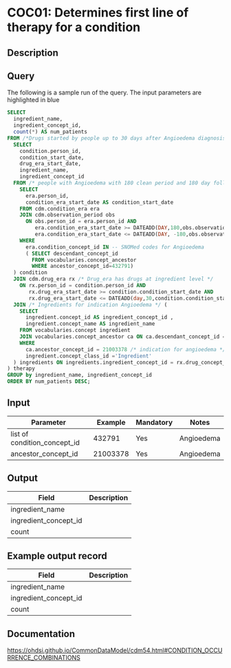 <!---
Group:condition occurrence combinations
Name:COC01 Determines first line of therapy for a condition
Author: Alberto Labarga
CDM Version: 5.4
-->

# COC01: Determines first line of therapy for a condition

## Description


## Query
The following is a sample run of the query. The input parameters are highlighted in  blue  

```sql
SELECT
  ingredient_name,
  ingredient_concept_id,
  count(*) AS num_patients
FROM /*Drugs started by people up to 30 days after Angioedema diagnosis */ (
  SELECT
    condition.person_id,
    condition_start_date,
    drug_era_start_date,
    ingredient_name,
    ingredient_concept_id
  FROM /* people with Angioedema with 180 clean period and 180 day follow-up */ (
    SELECT
      era.person_id,
      condition_era_start_date AS condition_start_date
    FROM cdm.condition_era era
    JOIN cdm.observation_period obs
      ON obs.person_id = era.person_id AND
         era.condition_era_start_date >= DATEADD(DAY,180,obs.observation_period_start_date) AND
         era.condition_era_start_date <= DATEADD(DAY, -180,obs.observation_period_end_date)
    WHERE
      era.condition_concept_id IN -- SNOMed codes for Angioedema  
      ( SELECT descendant_concept_id
        FROM vocabularies.concept_ancestor
        WHERE ancestor_concept_id=432791)
  ) condition
  JOIN cdm.drug_era rx /* Drug_era has drugs at ingredient level */
    ON rx.person_id = condition.person_id AND
       rx.drug_era_start_date >= condition.condition_start_date AND
       rx.drug_era_start_date <= DATEADD(day,30,condition.condition_start_date)
  JOIN /* Ingredients for indication Angioedema */ (
    SELECT
      ingredient.concept_id AS ingredient_concept_id ,
      ingredient.concept_name AS ingredient_name
    FROM vocabularies.concept ingredient
    JOIN vocabularies.concept_ancestor ca ON ca.descendant_concept_id = ingredient.concept_id
    WHERE
      ca.ancestor_concept_id = 21003378 /* indication for angioedema */ AND
      ingredient.concept_class_id ='Ingredient'
  ) ingredients ON ingredients.ingredient_concept_id = rx.drug_concept_id
) therapy
GROUP by ingredient_name, ingredient_concept_id
ORDER BY num_patients DESC;
```
## Input

|  Parameter |  Example |  Mandatory |  Notes |
| --- | --- | --- | --- |
| list of condition_concept_id | 432791  | Yes | Angioedema |
| ancestor_concept_id | 21003378 | Yes | Angioedema |


## Output

|  Field |  Description |
| --- | --- |
| ingredient_name |   |
| ingredient_concept_id |   |
| count |   |

## Example output record

|  Field |  Description |
| --- | --- |
| ingredient_name |   |
| ingredient_concept_id |   |
| count |   |

## Documentation
https://ohdsi.github.io/CommonDataModel/cdm54.html#CONDITION_OCCURRENCE_COMBINATIONS

